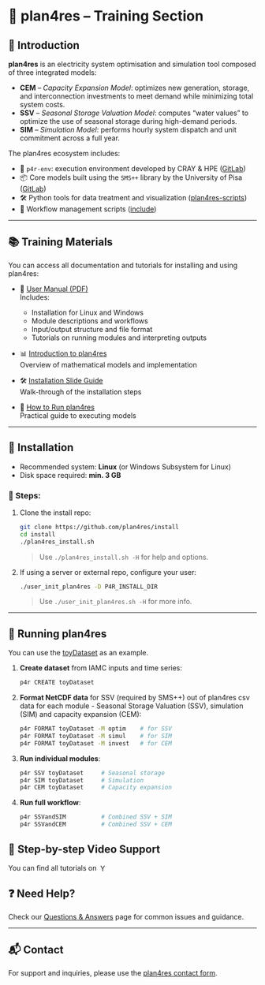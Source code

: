 # 🧰 plan4res – Training Section

## 📘 Introduction

**plan4res** is an electricity system optimisation and simulation tool composed of three integrated models:

- **CEM** – *Capacity Expansion Model*: optimizes new generation, storage, and interconnection investments to meet demand while minimizing total system costs.
- **SSV** – *Seasonal Storage Valuation Model*: computes “water values” to optimize the use of seasonal storage during high-demand periods.
- **SIM** – *Simulation Model*: performs hourly system dispatch and unit commitment across a full year.

The plan4res ecosystem includes:
- 🔧 `p4r-env`: execution environment developed by CRAY & HPE ([GitLab](https://gitlab.com/cerl/plan4res/p4r-env))  
- 📦 Core models built using the `SMS++` library by the University of Pisa ([GitLab](https://gitlab.com/smspp/smspp-project))  
- 🛠️ Python tools for data treatment and visualization ([plan4res-scripts](https://github.com/plan4res/plan4res-scripts))  
- 🔁 Workflow management scripts ([include](https://github.com/plan4res/include))  

---

## 📚 Training Materials

You can access all documentation and tutorials for installing and using plan4res:

- 📄 [User Manual (PDF)](https://github.com/plan4res/documentation/blob/main/plan4resUserManual.pdf)  
  Includes:
  - Installation for Linux and Windows
  - Module descriptions and workflows
  - Input/output structure and file format
  - Tutorials on running modules and interpreting outputs

- 📊 [Introduction to plan4res](https://github.com/OM4A-Training-Material/plan4res-Training-Material/blob/main/plan4resIntroduction.pdf)  
  Overview of mathematical models and implementation

- 🛠️ [Installation Slide Guide](https://github.com/OM4A-Training-Material/plan4res-Training-Material/blob/main/plan4resInstall.pdf)  
  Walk-through of the installation steps

- 🧪 [How to Run plan4res](https://github.com/OM4A-Training-Material/plan4res-Training-Material/blob/main/plan4resRun.pdf)  
  Practical guide to executing models

---

## 💾 Installation

- Recommended system: **Linux** (or Windows Subsystem for Linux)
- Disk space required: **min. 3 GB**

### 🔧 Steps:
1. Clone the install repo:
   ```bash
   git clone https://github.com/plan4res/install
   cd install
   ./plan4res_install.sh
   ```
   > Use `./plan4res_install.sh -H` for help and options.

2. If using a server or external repo, configure your user:
   ```bash
   ./user_init_plan4res -D P4R_INSTALL_DIR
   ```
   > Use `./user_init_plan4res.sh -H` for more info.

---

## 🚀 Running plan4res

You can use the [toyDataset](https://github.com/plan4res/toyDataset) as an example.

1. **Create dataset** from IAMC inputs and time series:
   ```bash
   p4r CREATE toyDataset
   ```

2. **Format NetCDF data** for SSV (required by SMS++) out of plan4res csv data for each module - Seasonal Storage Valuation (SSV), simulation (SIM) and capacity expansion (CEM):
   ```bash
   p4r FORMAT toyDataset -M optim    # for SSV
   p4r FORMAT toyDataset -M simul    # for SIM
   p4r FORMAT toyDataset -M invest   # for CEM
   ```

3. **Run individual modules**:
   ```bash
   p4r SSV toyDataset     # Seasonal storage
   p4r SIM toyDataset     # Simulation
   p4r CEM toyDataset     # Capacity expansion
   ```

4. **Run full workflow**:
   ```bash
   p4r SSVandSIM          # Combined SSV + SIM
   p4r SSVandCEM          # Combined SSV + CEM
   ```

## 🎥 Step-by-step Video Support

You can find all tutorials on <a href="https://www.youtube.com/playlist?list=PLHN93NPePQ1JNz3JROb_sVbF5pjOG-EDx" target="_blank" style="text-decoration: none;">
  <img src="https://cdn.simpleicons.org/youtube/FF0000/16" alt="YouTube" height="16" style="vertical-align: text-bottom; margin-left: 4px;">
</a>

## ❓ Need Help?

Check our [Questions & Answers](docs/faq.md) page for common issues and guidance.

---

## 📬 Contact

For support and inquiries, please use the [plan4res contact form](https://plan4res.github.io/contact/contact.html).

